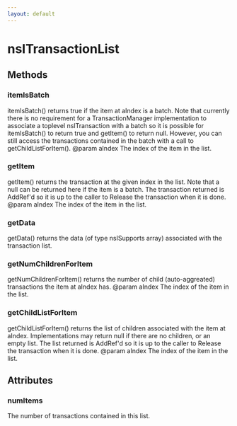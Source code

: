 ```yaml
---
layout: default
---
```


# nsITransactionList #

## Methods ##

### itemIsBatch ###

itemIsBatch() returns true if the item at aIndex is a batch. Note that
currently there is no requirement for a TransactionManager implementation
to associate a toplevel nsITransaction with a batch so it is possible for
itemIsBatch() to return true and getItem() to return null. However, you
can still access the transactions contained in the batch with a call to
getChildListForItem().
@param aIndex The index of the item in the list.


### getItem ###

getItem() returns the transaction at the given index in the list. Note that
a null can be returned here if the item is a batch. The transaction
returned is AddRef'd so it is up to the caller to Release the transaction
when it is done.
@param aIndex The index of the item in the list.


### getData ###

getData() returns the data (of type nsISupports array) associated with
the transaction list.


### getNumChildrenForItem ###

getNumChildrenForItem() returns the number of child (auto-aggreated)
transactions the item at aIndex has.
@param aIndex The index of the item in the list.


### getChildListForItem ###

getChildListForItem() returns the list of children associated with the
item at aIndex. Implementations may return null if there are no children,
or an empty list. The list returned is AddRef'd so it is up to the caller
to Release the transaction when it is done.
@param aIndex The index of the item in the list.


## Attributes ##

### numItems ###

The number of transactions contained in this list.

